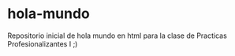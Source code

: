 # hola-mundo
Repositorio inicial de hola mundo en html para la clase de Practicas Profesionalizantes I
;)
